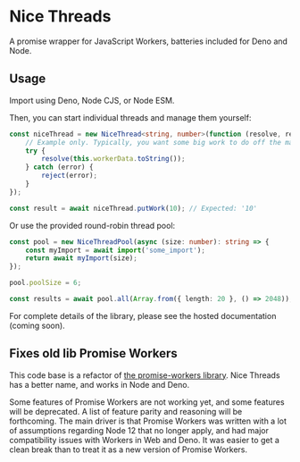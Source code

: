 # Nice Threads

A promise wrapper for JavaScript Workers, batteries included for Deno and Node.

## Usage

Import using Deno, Node CJS, or Node ESM.

Then, you can start individual threads and manage them yourself:

```TypeScript
const niceThread = new NiceThread<string, number>(function (resolve, reject) {
	// Example only. Typically, you want some big work to do off the main thread.
	try {
		resolve(this.workerData.toString());
	} catch (error) {
		reject(error);
	}
});

const result = await niceThread.putWork(10); // Expected: '10'
```

Or use the provided round-robin thread pool:

```TypeScript
const pool = new NiceThreadPool(async (size: number): string => {
	const myImport = await import('some_import');
	return await myImport(size);
});

pool.poolSize = 6;

const results = await pool.all(Array.from({ length: 20 }, () => 2048));
```

For complete details of the library, please see the hosted documentation (coming soon).

## Fixes old lib Promise Workers

This code base is a refactor of [the promise-workers library](https://github.com/aaronhuggins/promise-workers). Nice Threads has a better name, and works in Node and Deno.

Some features of Promise Workers are not working yet, and some features will be deprecated. A list of feature parity and reasoning will be forthcoming. The main driver is that Promise Workers was written with a lot of assumptions regarding Node 12 that no longer apply, and had major compatibility issues with Workers in Web and Deno. It was easier to get a clean break than to treat it as a new version of Promise Workers.
